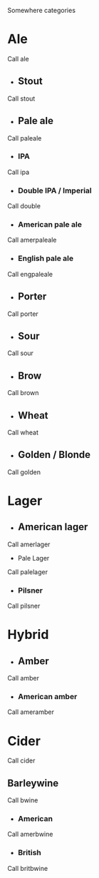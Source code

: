<span class="c11">Somewhere categories</span>

<span class="c10">Ale</span>
============================

<span class="c3">Call ale</span>

-   <span class="c4">Stout</span>
    -----------------------------

<span class="c3">Call stout</span>

-   <span class="c4">Pale ale</span>
    --------------------------------

<span class="c3">Call paleale</span>

-   ### <span class="c2">IPA</span>

<span class="c3">Call ipa</span>

-   ### <span class="c2">Double IPA / Imperial </span>

<span class="c3">Call double</span>

-   ### <span class="c2">American pale ale</span>

<span class="c3">Call amerpaleale</span>

-   ### <span class="c2">English pale ale</span>

<span class="c3">Call engpaleale</span>

-   <span class="c4">Porter</span>
    ------------------------------

<span class="c3">Call porter</span>

-   <span class="c4">Sour</span>
    ----------------------------

<span class="c3">Call sour</span>

-   <span class="c4">Brow</span>
    ----------------------------

<span class="c3">Call brown</span>

-   <span class="c4">Wheat</span>
    -----------------------------

<span class="c3">Call wheat</span>

-   <span class="c4">Golden / Blonde</span>
    ---------------------------------------

<span class="c3">Call golden</span>

<span class="c10">Lager</span>
==============================

<span class="c3"></span>

-   <span class="c4">American lager</span>
    --------------------------------------

<span class="c3">Call amerlager</span>

-   <span class="c4">Pale Lager</span>

<span class="c3">Call palelager</span>

-   ### <span class="c2">Pilsner</span>

<span class="c3">Call pilsner</span>

<span class="c10">Hybrid</span>
===============================

<span class="c3"></span>

-   <span class="c4">Amber</span>
    -----------------------------

<span class="c3">Call amber</span>

-   ### <span class="c2">American amber </span>

<span class="c3">Call ameramber</span>

<span class="c10">Cider</span>
==============================

<span class="c3">Call cider</span>

<span class="c4">Barleywine</span>
----------------------------------

<span class="c3">Call bwine</span>

-   ### <span class="c2">American</span>

<span class="c3">Call amerbwine</span>

-   ### <span class="c2">British</span>

<span class="c3">Call britbwine</span>
